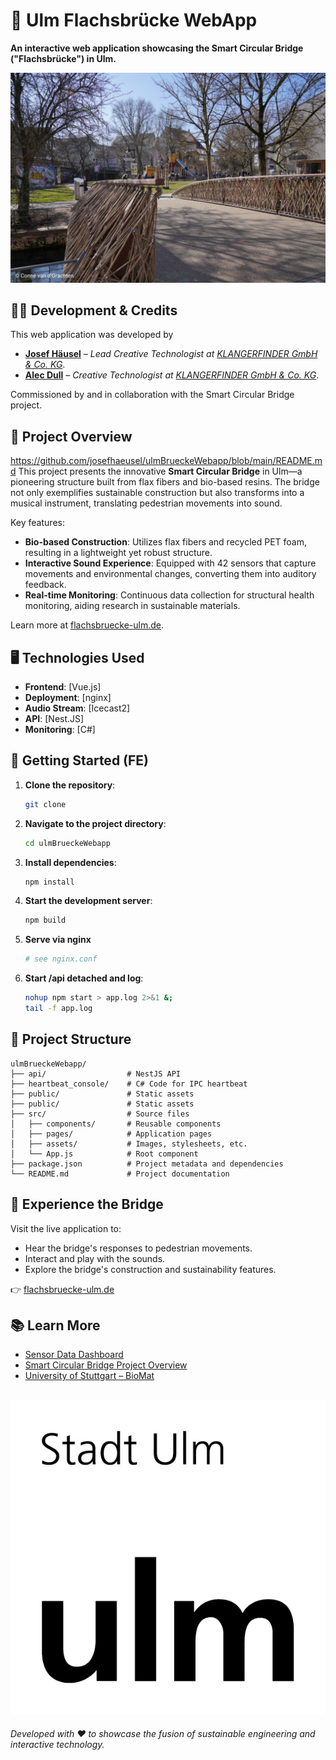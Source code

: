# 🌉 Ulm Flachsbrücke WebApp

**An interactive web application showcasing the Smart Circular Bridge ("Flachsbrücke") in Ulm.**

![Banner](/src/assets/alltag/3_SCB%20in%20Ulm.png)

## 👨‍💻 Development & Credits

This web application was developed by

- **[Josef Häusel](https://github.com/josefhaeusel)** – *Lead Creative Technologist at [KLANGERFINDER GmbH & Co. KG](https://klangerfinder.de)*.
- **[Alec Dull](https://github.com/AlecDull)** – *Creative Technologist at [KLANGERFINDER GmbH & Co. KG](https://klangerfinder.de)*.

Commissioned by and in collaboration with the Smart Circular Bridge project.

## 🎯 Project Overview
https://github.com/josefhaeusel/ulmBrueckeWebapp/blob/main/README.md
This project presents the innovative **Smart Circular Bridge** in Ulm—a pioneering structure built from flax fibers and bio-based resins. The bridge not only exemplifies sustainable construction but also transforms into a musical instrument, translating pedestrian movements into sound.

Key features:

- **Bio-based Construction**: Utilizes flax fibers and recycled PET foam, resulting in a lightweight yet robust structure.
- **Interactive Sound Experience**: Equipped with 42 sensors that capture movements and environmental changes, converting them into auditory feedback.
- **Real-time Monitoring**: Continuous data collection for structural health monitoring, aiding research in sustainable materials.

Learn more at [flachsbruecke-ulm.de](https://flachsbruecke-ulm.de).

## 🖥️ Technologies Used

- **Frontend**: [Vue.js]
- **Deployment**: [nginx]
- **Audio Stream**: [Icecast2]
- **API**: [Nest.JS]
- **Monitoring**: [C#]


## 🚀 Getting Started (FE)

1. **Clone the repository**:
   ```bash
   git clone
   ```
2. **Navigate to the project directory**:
   ```bash
   cd ulmBrueckeWebapp
   ```
3. **Install dependencies**:
   ```bash
   npm install
   ```
4. **Start the development server**:
   ```bash
   npm build
   ```
5. **Serve via nginx**
   ```bash
   # see nginx.conf
   ```
7. **Start /api detached and log**:
   ```bash
   nohup npm start > app.log 2>&1 &;
   tail -f app.log
   ```

## 📁 Project Structure

```plaintext
ulmBrueckeWebapp/
├── api/                  # NestJS API
├── heartbeat_console/    # C# Code for IPC heartbeat
├── public/               # Static assets
├── public/               # Static assets
├── src/                  # Source files
│   ├── components/       # Reusable components
│   ├── pages/            # Application pages
│   ├── assets/           # Images, stylesheets, etc.
│   └── App.js            # Root component
├── package.json          # Project metadata and dependencies
└── README.md             # Project documentation
```

## 🎵 Experience the Bridge

Visit the live application to:

- Hear the bridge's responses to pedestrian movements.
- Interact and play with the sounds.
- Explore the bridge's construction and sustainability features.

👉 [flachsbruecke-ulm.de](https://flachsbruecke-ulm.de)

## 📚 Learn More

- [Sensor Data Dashboard](https://dashboard.smartcircularbridge.eu/d/ulm/ulm?orgId=1&refresh=5s)
- [Smart Circular Bridge Project Overview](https://vb.nweurope.eu/projects/project-search/smart-circular-bridge-scb-for-pedestrians-and-cyclists-in-a-circular-built-environment/)
- [University of Stuttgart – BioMat](https://www.uni-stuttgart.de/en/research/profile/biomat/)
  

![Flachsbrücke Ulm](/public/favicon.jpg)
---

*Developed with ❤️ to showcase the fusion of sustainable engineering and interactive technology.*
